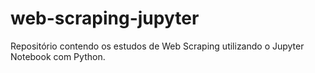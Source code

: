 # web-scraping-jupyter
Repositório contendo os estudos de Web Scraping utilizando o Jupyter Notebook com Python.
